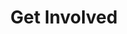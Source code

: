 ---
title: "Get Involved"
subtitle: ""
# meta description
description: "This is meta description"
draft: false

basic:
  name : "Become a Mentor"
  price: ""
  price_per : ""
  info : "Best For Small Individuals"
  services:
  - "Express Service"
  - "Customs Clearance"
  - "Time-Critical Services"
  button:
    enable : true
    label : "Apply Today!"
    link : "#"
    
professional:
  name : "Become a Sponsor"
  price: ""
  price_per : ""
  info : "Best For Professionals"
  services:
  - "Express Service"
  - "Customs Clearance"
  - "Time-Critical Services"
  - "Cloud Service"
  - "Best Dashboard"
  button:
    enable : true
    label : "Apply Today!"
    link : "#"
    
business:
  name : "Become a Judge"
  price: ""
  price_per : ""
  info : "Best For Large Individuals"
  services:
  - "Express Service"
  - "Customs Clearance"
  - "Time-Critical Services"
  button:
    enable : true
    label : "Apply Today!"
    link : "#"

call_to_action:
  enable : true
  title : "Have questions?"
  image : "images/cta.svg"
  content : ""
  button:
    enable : true
    label : "Contact Us"
    link : "contact/"
---